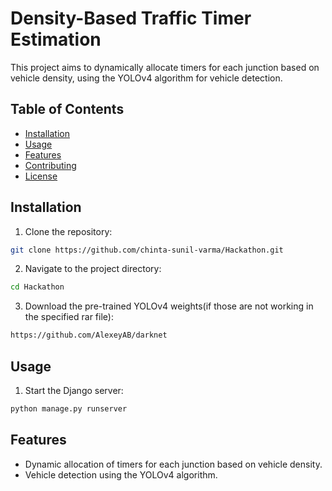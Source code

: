 # Density-Based Traffic Timer Estimation



This project aims to dynamically allocate timers for each junction based on vehicle density, using the YOLOv4 algorithm for vehicle detection.

## Table of Contents

- [Installation](#installation)
- [Usage](#usage)
- [Features](#features)
- [Contributing](#contributing)
- [License](#license)

## Installation

1. Clone the repository:

```bash
git clone https://github.com/chinta-sunil-varma/Hackathon.git
```

2. Navigate to the project directory:

```bash
cd Hackathon
```


3. Download the pre-trained YOLOv4 weights(if those are not working in the specified rar file):

```bash
https://github.com/AlexeyAB/darknet
```

## Usage

1. Start the Django server:

```bash
python manage.py runserver
```


## Features

- Dynamic allocation of timers for each junction based on vehicle density.
- Vehicle detection using the YOLOv4 algorithm.

